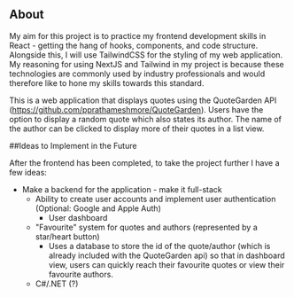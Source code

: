 ## About

My aim for this project is to practice my frontend development skills in React - getting the hang of hooks, components, and code structure. Alongside this, I will use TailwindCSS for the styling of my web application. My reasoning for using NextJS and Tailwind in my project is because these technologies are commonly used by industry professionals and would therefore like to hone my skills towards this standard.

This is a web application that displays quotes using the QuoteGarden API (https://github.com/pprathameshmore/QuoteGarden). Users have the option to display a random quote which also states its author. The name of the author can be clicked to display more of their quotes in a list view.

##Ideas to Implement in the Future

After the frontend has been completed, to take the project further I have a few ideas:

- Make a backend for the application - make it full-stack
  - Ability to create user accounts and implement user authentication (Optional: Google and Apple Auth)
    - User dashboard
  - "Favourite" system for quotes and authors (represented by a star/heart button)
    - Uses a database to store the id of the quote/author (which is already included with the QuoteGarden api) so that in dashboard view, users can quickly reach their favourite quotes or view their favourite authors.
  - C#/.NET (?)

